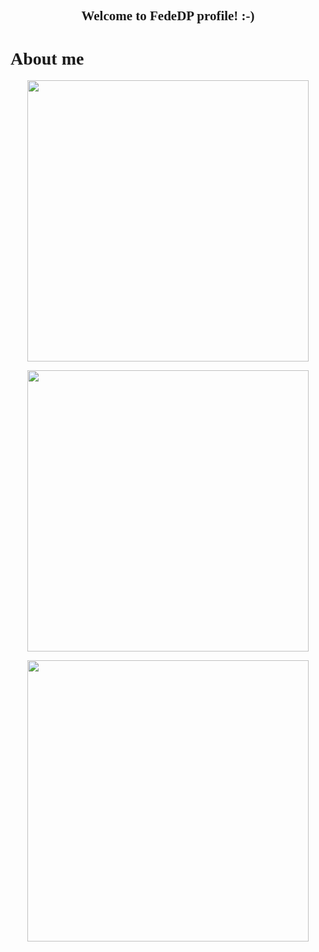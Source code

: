 <!--- [![Visitors](https://visitor-badge.glitch.me/badge?page_id=fededp.visitor-badge)](https://github.com/fededp) -->
<img width="0em" src="https://visitor-badge.glitch.me/badge?page_id=fededp.visitor-badge" />

<span style="font-family:'Hack Nerd Font'">

<h2 align="center">Welcome to FedeDP profile! :-) </h2>

# About me

<p align="center">
	<img width="450em" src="https://github-readme-stats.vercel.app/api?username=fededp&show_icons=true&include_all_commits=true&count_private=true&hide_border=true&theme=dark" />
</p>

<p align="center">
	<img width="450em" src="https://github-readme-streak-stats.herokuapp.com/?user=fededp&include_all_commits=true&hide_border=true&theme=dark"/>
</p>

<p align="center">
	<img width="450em" src="https://github-readme-stats.vercel.app/api/top-langs/?username=fededp&layout=compact&custom_title=Most%20used%20languages&langs_count=10&include_all_commits=true&hide_progress=true&hide_border=true&theme=dark&hide=">
</p>
